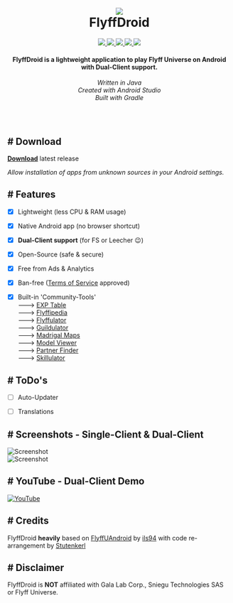 <h1 align="center">
  <br>
  <a href="https://github.com/d3rt0xx/FlyffDroid">
  <img src="https://imguploader.de/images/2022/06/26/ic_launcher5acc11c4a97b1049.png">
  </a>
  <br>
  FlyffDroid
  <br>
</h1>

<p align="center">
  <a href="https://github.com/d3rt0xx/FlyffDroid/releases/latest">
  <img src="https://img.shields.io/github/release/d3rt0xx/FlyffDroid.svg?style=flat-square">
  </a>
  <a href="https://github.com/d3rt0xx/FlyffDroid/releases">
  <img src="https://img.shields.io/github/downloads/d3rt0xx/FlyffDroid/total.svg?style=flat-square">
  </a>
  <a href="https://github.com/d3rt0xx/FlyffDroid/blob/main/LICENSE.md">
  <img src="https://img.shields.io/github/license/d3rt0xx/FlyffDroid.svg?style=flat-square">
  </a>
  <a href="https://github.com/d3rt0xx/FlyffDroid/commits/main">
  <img src="https://img.shields.io/github/last-commit/d3rt0xx/FlyffDroid.svg?style=flat-square&logo=github&logoColor=white">
  </a>
  <a href="https://github.com/d3rt0xx/FlyffDroid/issues">
  <img src="https://img.shields.io/github/issues-raw/d3rt0xx/FlyffDroid.svg?style=flat-square&logo=github&logoColor=white">
  </a>
</p>

<h4 align="center">
  FlyffDroid is a lightweight application to play Flyff Universe on Android with Dual-Client support.
</h4>

<p align="center">
  <i>Written in Java</i>
  <br>
  <i>Created with Android Studio</i>
  <br>
  <i>Built with Gradle</i>
</p>

<br>
<br>

## # Download

[**Download**](https://github.com/d3rt0xx/FlyffDroid/releases/download/1.1.3/FlyffDroid_1.1.3.apk) latest release  

*Allow installation of apps from unknown sources in your Android settings.*


## # Features

- [x] Lightweight (less CPU & RAM usage)
- [X] Native Android app (no browser shortcut)
- [x] **Dual-Client support** (for FS or Leecher :wink:)
- [x] Open-Source (safe & secure)
- [x] Free from Ads & Analytics
- [x] Ban-free ([Terms of Service](https://galalab.helpshift.com/a/flyff-universe/?s=tos-privacy-policy&f=terms-of-service&l=en&p=all) approved)
- [x] Built-in 'Community-Tools'  
---> [EXP Table](https://flyff.me)  
---> [Flyffipedia](https://flyffipedia.com)  
---> [Flyffulator](https://flyffulator.com)  
---> [Guildulator](https://guildulator.vercel.app)  
---> [Madrigal Maps](https://www.madrigalmaps.com)  
---> [Model Viewer](https://flyffmodelviewer.com)  
---> [Partner Finder](https://flyffuinfo.com/partner-finder)  
---> [Skillulator](https://skillulator.com)  


## # ToDo's

- [ ] Auto-Updater
- [ ] Translations


## # Screenshots - Single-Client & Dual-Client

![Screenshot](https://imguploader.de/images/2022/08/19/toolbar.png)  
![Screenshot](https://imguploader.de/images/2022/08/23/switcher.png)


## # YouTube - Dual-Client Demo

[![YouTube](https://imguploader.de/images/2022/06/28/video.png)](https://www.youtube.com/watch?v=bY8VQP32aOA)


## # Credits

FlyffDroid **heavily** based on [FlyffUAndroid](https://github.com/ils94/FlyffUAndroid) by [ils94](https://github.com/ils94) with code re-arrangement by [Stutenkerl](https://github.com/Stutenkerl)


## # Disclaimer

FlyffDroid is **NOT** affiliated with Gala Lab Corp., Sniegu Technologies SAS or Flyff Universe.
